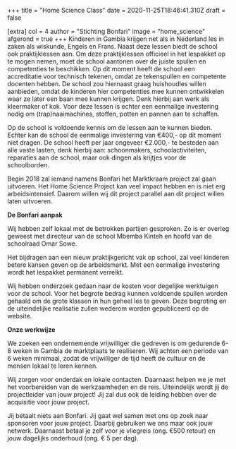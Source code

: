 +++
title = "Home Science Class"
date = 2020-11-25T18:46:41.310Z
draft = false

[extra]
col = 4
author = "Stichting Bonfari"
image = "home_science"
afgerond = true
+++
Kinderen in Gambia krijgen net als in Nederland les in zaken als wiskunde, Engels en Frans. Naast deze lessen biedt de school ook praktijklessen aan. Om deze praktijklessen officieel in het lespakket op te mogen nemen, moet de school aantonen over de juiste spullen en competenties te beschikken. Op dit moment heeft de school een accreditatie voor technisch tekenen, omdat ze tekenspullen en competente docenten hebben. De school zou hiernaast graag huishoudles willen aanbieden, omdat de kinderen hier competenties mee kunnen ontwikkelen waar ze later een baan mee kunnen krijgen. Denk hierbij aan werk als kleermaker of kok. Voor deze lessen is echter een eenmalige investering nodig om (trap)naaimachines, stoffen, potten en pannen aan te schaffen.

Op de school is voldoende kennis om de lessen aan te kunnen bieden. Echter kan de school de eenmalige investering van €400,- op dit moment niet dragen. De school heeft per jaar ongeveer €2.000,- te besteden aan alle vaste lasten, denk hierbij aan: schoonmakers, schoolactiviteiten, reparaties aan de school, maar ook dingen als krijtjes voor de schoolborden.

Begin 2018 zal iemand namens Bonfari het Marktkraam project zal gaan uitvoeren. Het Home Science Project kan veel impact hebben en is niet erg arbeidsintensief. Daarom willen wij dit project parallel aan dit project willen laten uitvoeren. 

**De Bonfari aanpak**

Wij hebben zelf lokaal met de betrokken partijen gesproken. Zo is er overleg geweest met directeur van de school Mbemba Kinteh en hoofd van de schoolraad Omar Sowe. 

Het bijdragen aan een nieuw praktijkgericht vak op school, zal veel kinderen betere kansen geven op de arbeidsmarkt. Met een eenmalige investering wordt het lespakket permanent verreikt.

Wij hebben onderzoek gedaan naar de kosten voor degelijke werktuigen voor de school. Voor het begrote bedrag kunnen voldoende spullen worden gehaald om de grote klassen in hun geheel les te geven. Deze begroting en de uiteindelijke realisatie zullen wederom worden gepubliceerd op de website. 

**Onze werkwijze**

We zoeken een ondernemende vrijwilliger die gedreven is om gedurende 6-8 weken in Gambia de marktplaats te realiseren. Wij achten een periode van 6 weken minimaal, zodat de vrijwilliger de tijd heeft de cultuur en de mensen lokaal te leren kennen.

Wij zorgen voor onderdak en lokale contacten. Daarnaast helpen we je met het voorbereiden van de werkzaamheden en de reis. Uiteindelijk wordt jij de projectleider van jouw project! Jij zal dus ook de leiding hebben over de acquisitie voor jouw project.

Jij betaalt niets aan Bonfari. Jij gaat wel samen met ons op zoek naar sponsoren voor jouw project. Daarbij gebruiken we ons maar ook jouw netwerk. Daarnaast betaal je zelf voor je vliegreis (ong. €500 retour) en jouw dagelijks onderhoud (ong. € 5 per dag).
